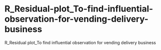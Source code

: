 # R_Residual-plot_To-find-influential-observation-for-vending-delivery-business
R_Residual plot_To find influential observation for vending delivery business
